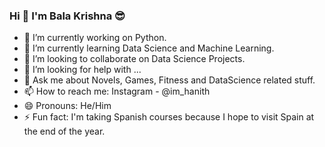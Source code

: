 ### Hi 👋 I'm Bala Krishna 😎

- 🔭 I’m currently working on Python.
- 🌱 I’m currently learning Data Science and Machine Learning.
- 👯 I’m looking to collaborate on Data Science Projects.
- 🤔 I’m looking for help with ...
- 💬 Ask me about Novels, Games, Fitness and DataScience related stuff.
- 📫 How to reach me: Instagram - @im_hanith
- 😄 Pronouns: He/Him
- ⚡ Fun fact: I'm taking Spanish courses because I hope to visit Spain at the end of the year.
